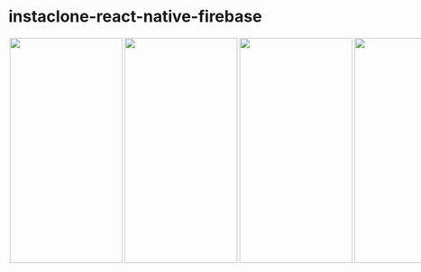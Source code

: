 # instaclone-react-native-firebase
<div style="display:flex;flexDirection:row;">
<img src="https://user-images.githubusercontent.com/65611955/101287930-5cf79780-3819-11eb-8cc6-49f638519d71.png" width="200" height="400" style="margin:2;"/>
 <img src="https://user-images.githubusercontent.com/65611955/101288857-d3e35f00-381e-11eb-8dc1-fba1bd9d3dc3.gif" width="200" height="400" style="margin:2;"/>
<img src="https://user-images.githubusercontent.com/65611955/101289035-da260b00-381f-11eb-8ab3-ce7eeb755d2b.gif" width="200" height="400" style="margin:2;"/>

<img src="https://user-images.githubusercontent.com/65611955/101288140-ee1b3e00-381a-11eb-8702-ea00c0b6a3c4.png" width="200" height="400" style="margin:2;"/>
<img src="https://user-images.githubusercontent.com/65611955/101288145-f6737900-381a-11eb-84ae-63f0e1d70e40.png" width="200" height="400" style="margin:2;"/>
<img src="https://user-images.githubusercontent.com/65611955/101288147-f96e6980-381a-11eb-9551-338fc1ec2a8f.png" width="200" height="400" style="margin:2;"/>
<img src="https://user-images.githubusercontent.com/65611955/101288150-fc695a00-381a-11eb-84c9-6630ad5a3b6d.png" width="200" height="400" style="margin:2;"/>
<img src="https://user-images.githubusercontent.com/65611955/101288152-ff644a80-381a-11eb-9852-d3e9aa1c83a6.png" width="200" height="400" style="margin:2;"/>
<img src="https://user-images.githubusercontent.com/65611955/101288154-02f7d180-381b-11eb-9bad-628e351866dd.png" width="200" height="400" style="margin:2;"/>
  
<img src="https://user-images.githubusercontent.com/65611955/101288517-1146ed00-381d-11eb-9976-4ff377dde89f.gif" width="200" height="400" style="margin:2;"/>
<img src="https://user-images.githubusercontent.com/65611955/101289089-4f91db80-3820-11eb-836b-c2ae491315a2.png" width="200" height="400" style="margin:2;"/>
<img src="https://user-images.githubusercontent.com/65611955/101289091-51f43580-3820-11eb-90e3-43128676d3c8.png" width="200" height="400" style="margin:2;"/>
<img src="https://user-images.githubusercontent.com/65611955/101289095-56205300-3820-11eb-8edd-9e273669b190.png" width="200" height="400" style="margin:2;"/>
<img src="https://user-images.githubusercontent.com/65611955/101289097-591b4380-3820-11eb-8251-2a71ed5049e8.png" width="200" height="400" style="margin:2;"/>
<img src="https://user-images.githubusercontent.com/65611955/101288641-97fbca00-381d-11eb-92f4-a24d8b4135e1.png" width="200" height="400" style="margin:2;"/>
<img src="https://user-images.githubusercontent.com/65611955/101288645-9b8f5100-381d-11eb-8c29-e2672a8314b1.png" width="200" height="400" style="margin:2;"/>


  </div>
